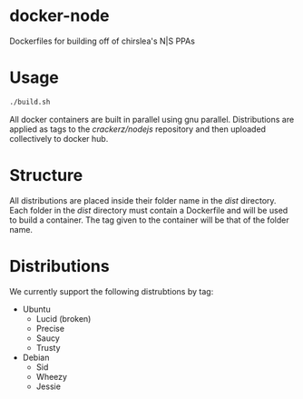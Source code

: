 docker-node
===

Dockerfiles for building off of chirslea's N|S PPAs

# Usage

```sh
./build.sh
```

All docker containers are built in parallel using gnu parallel. Distributions are applied as tags to the _crackerz/nodejs_ repository and then uploaded collectively to docker hub.

# Structure

All distributions are placed inside their folder name in the _dist_ directory. Each folder in the _dist_ directory must contain a Dockerfile and will be used to build a container. The tag given to the container will be that of the folder name.

# Distributions
We currently support the following distrubtions by tag:

* Ubuntu
  * Lucid (broken)
  * Precise
  * Saucy
  * Trusty
* Debian
  * Sid
  * Wheezy
  * Jessie

